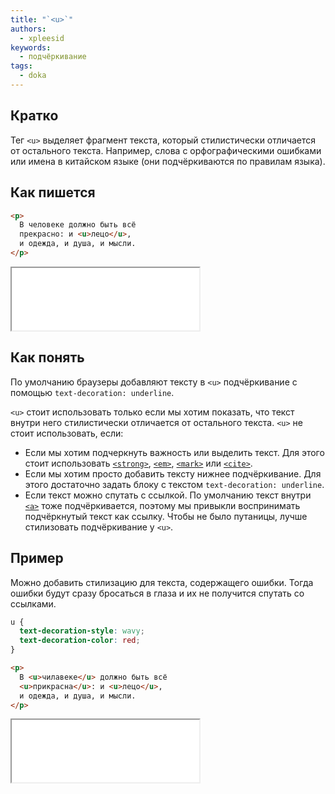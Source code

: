 ```yaml
---
title: "`<u>`"
authors:
  - xpleesid
keywords:
  - подчёркивание
tags:
  - doka
---
```


## Кратко

Тег `<u>` выделяет фрагмент текста, который стилистически отличается от остального текста. Например, слова с  орфографическими ошибками или имена в китайском языке (они подчёркиваются по правилам языка).

## Как пишется

```html
<p>
  В человеке должно быть всё
  прекрасно: и <u>лецо</u>,
  и одежда, и душа, и мысли.
</p>
```

<iframe title="Базовый пример" src="demos/basic" height="100"></iframe>

## Как понять

По умолчанию браузеры добавляют тексту в `<u>` подчёркивание с помощью `text-decoration: underline`.

`<u>` стоит использовать только если мы хотим показать, что текст внутри него стилистически отличается от остального текста. `<u>` не стоит использовать, если:

- Если мы хотим подчеркнуть важность или выделить текст. Для этого стоит использовать [`<strong>`](/html/strong), [`<em>`](/html/em), [`<mark>`](/html/mark) или [`<cite>`](/html/cite).
- Если мы хотим просто добавить тексту нижнее подчёркивание. Для этого достаточно задать блоку с текстом `text-decoration: underline`.
- Если текст можно спутать с ссылкой. По умолчанию текст внутри [`<a>`](/html/a) тоже подчёркивается, поэтому мы привыкли воспринимать подчёркнутый текст как ссылку. Чтобы не было путаницы, лучше стилизовать подчёркивание у `<u>`.

## Пример

Можно добавить стилизацию для текста, содержащего ошибки. Тогда ошибки будут сразу бросаться в глаза и их не получится спутать со ссылками.

```css
u {
  text-decoration-style: wavy;
  text-decoration-color: red;
}
```

```html
<p>
  В <u>чилавеке</u> должно быть всё
  <u>прикрасна</u>: и <u>лецо</u>,
  и одежда, и душа, и мысли.
</p>
```

<iframe title="Базовый пример" src="demos/custom" height="100"></iframe>
